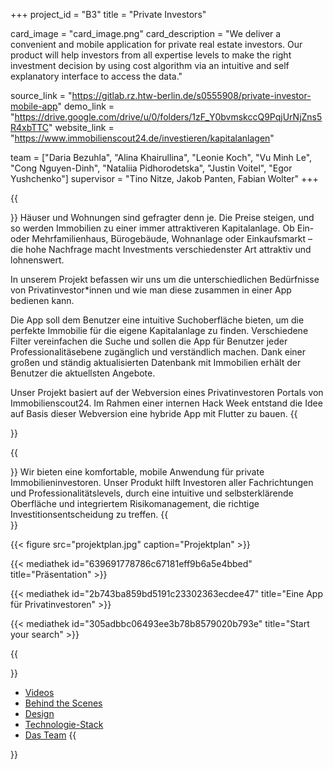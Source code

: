 +++
project_id = "B3"
title = "Private Investors"

card_image = "card_image.png"
card_description = "We deliver a convenient and mobile application for private real estate investors.  Our product will help investors from all expertise levels to make the right investment decision by using cost algorithm via an intuitive and self explanatory interface to access the data."

source_link = "https://gitlab.rz.htw-berlin.de/s0555908/private-investor-mobile-app"
demo_link = "https://drive.google.com/drive/u/0/folders/1zF_Y0bvmskccQ9PqjUrNjZns5R4xbTTC"
website_link = "https://www.immobilienscout24.de/investieren/kapitalanlagen"

team = ["Daria Bezuhla", "Alina Khairullina", "Leonie Koch", "Vu Minh Le", "Cong Nguyen-Dinh", "Nataliia Pidhorodetska", "Justin Voitel", "Egor Yushchenko"]
supervisor = "Tino Nitze, Jakob Panten, Fabian Wolter"
+++

{{<section title="Idee">}}
Häuser und Wohnungen sind gefragter denn je. Die Preise steigen, und so werden Immobilien zu einer immer attraktiveren Kapitalanlage. Ob Ein- oder Mehrfamilienhaus, Bürogebäude, Wohnanlage oder Einkaufsmarkt – die hohe Nachfrage macht Investments verschiedenster Art attraktiv und lohnenswert.

In unserem Projekt befassen wir uns um die unterschiedlichen Bedürfnisse von Privatinvestor\*innen und wie man diese zusammen in einer App bedienen kann.

Die App soll dem Benutzer eine intuitive Suchoberfläche bieten, um die perfekte Immobilie für die eigene Kapitalanlage zu finden. Verschiedene Filter vereinfachen die Suche und sollen die App für Benutzer jeder Professionalitäsebene zugänglich und verständlich machen. Dank einer großen und ständig aktualisierten Datenbank mit Immobilien erhält der Benutzer die aktuellsten Angebote.

Unser Projekt basiert auf der Webversion eines Privatinvestoren Portals von Immobilienscout24. Im Rahmen einer internen Hack Week entstand die Idee auf Basis dieser Webversion eine hybride App mit Flutter zu bauen.
{{</section>}}

{{<section title="Vision">}}
Wir bieten eine komfortable, mobile Anwendung für private Immobilieninvestoren. Unser Produkt hilft Investoren aller Fachrichtungen und Professionalitätslevels, durch eine intuitive und selbsterklärende Oberfläche und integriertem Risikomanagement, die richtige Investitionsentscheidung zu treffen.
{{</section>}}

{{< figure src="projektplan.jpg" caption="Projektplan" >}}

{{< mediathek id="639691778786c67181eff9b6a5e4bbed" title="Präsentation" >}}

{{< mediathek id="2b743ba859bd5191c23302363ecdee47" title="Eine App für Privatinvestoren" >}}

{{< mediathek id="305adbbc06493ee3b78b8579020b793e" title="Start your search" >}}

{{<section title="Weitere Inhalte">}}
- [Videos](_videos)
- [Behind the Scenes](_fotos)
- [Design](_design)
- [Technologie-Stack](_techstack)
- [Das Team](_dasteam)
{{</section>}}
